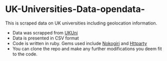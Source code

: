 # UK-Universities-Data-opendata-

This is scraped data on UK universities including geolocation information. 

- Data was scrapped from [UKUni](https://www.ukuni.net/universities)
- Data is presented in CSV format
- Code is written in ruby. Gems used include [Nokogiri](https://nokogiri.org/) and [Httparty](https://www.rubydoc.info/gems/httparty/0.16.4)
- You can clone the repo and make any further modifications you deem fit to the code.

